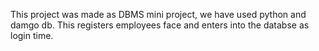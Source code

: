 This project was made as DBMS mini project, we have used python and damgo db. This registers employees face and enters into the databse as login time.

